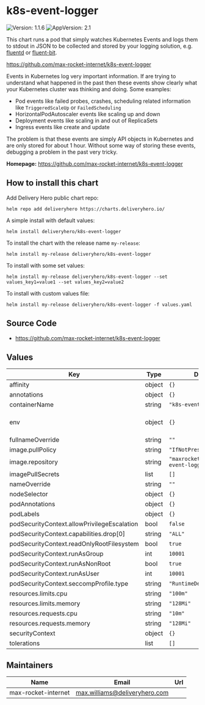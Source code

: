 # k8s-event-logger

![Version: 1.1.6](https://img.shields.io/badge/Version-1.1.6-informational?style=flat-square) ![AppVersion: 2.1](https://img.shields.io/badge/AppVersion-2.1-informational?style=flat-square)

This chart runs a pod that simply watches Kubernetes Events and logs them to stdout in JSON to be collected and stored by your logging solution, e.g. [fluentd](https://github.com/helm/charts/tree/master/stable/fluentd) or [fluent-bit](https://github.com/helm/charts/tree/master/stable/fluent-bit).

https://github.com/max-rocket-internet/k8s-event-logger

Events in Kubernetes log very important information. If are trying to understand what happened in the past then these events show clearly what your Kubernetes cluster was thinking and doing. Some examples:

- Pod events like failed probes, crashes, scheduling related information like `TriggeredScaleUp` or `FailedScheduling`
- HorizontalPodAutoscaler events like scaling up and down
- Deployment events like scaling in and out of ReplicaSets
- Ingress events like create and update

The problem is that these events are simply API objects in Kubernetes and are only stored for about 1 hour. Without some way of storing these events, debugging a problem in the past very tricky.

**Homepage:** <https://github.com/max-rocket-internet/k8s-event-logger>

## How to install this chart

Add Delivery Hero public chart repo:

```console
helm repo add deliveryhero https://charts.deliveryhero.io/
```

A simple install with default values:

```console
helm install deliveryhero/k8s-event-logger
```

To install the chart with the release name `my-release`:

```console
helm install my-release deliveryhero/k8s-event-logger
```

To install with some set values:

```console
helm install my-release deliveryhero/k8s-event-logger --set values_key1=value1 --set values_key2=value2
```

To install with custom values file:

```console
helm install my-release deliveryhero/k8s-event-logger -f values.yaml
```

## Source Code

* <https://github.com/max-rocket-internet/k8s-event-logger>

## Values

| Key | Type | Default | Description |
|-----|------|---------|-------------|
| affinity | object | `{}` |  |
| annotations | object | `{}` |  |
| containerName | string | `"k8s-event-logger"` |  |
| env | object | `{}` | A map of environment variables |
| fullnameOverride | string | `""` |  |
| image.pullPolicy | string | `"IfNotPresent"` |  |
| image.repository | string | `"maxrocketinternet/k8s-event-logger"` |  |
| imagePullSecrets | list | `[]` |  |
| nameOverride | string | `""` |  |
| nodeSelector | object | `{}` |  |
| podAnnotations | object | `{}` |  |
| podLabels | object | `{}` |  |
| podSecurityContext.allowPrivilegeEscalation | bool | `false` |  |
| podSecurityContext.capabilities.drop[0] | string | `"ALL"` |  |
| podSecurityContext.readOnlyRootFilesystem | bool | `true` |  |
| podSecurityContext.runAsGroup | int | `10001` |  |
| podSecurityContext.runAsNonRoot | bool | `true` |  |
| podSecurityContext.runAsUser | int | `10001` |  |
| podSecurityContext.seccompProfile.type | string | `"RuntimeDefault"` |  |
| resources.limits.cpu | string | `"100m"` |  |
| resources.limits.memory | string | `"128Mi"` |  |
| resources.requests.cpu | string | `"10m"` |  |
| resources.requests.memory | string | `"128Mi"` |  |
| securityContext | object | `{}` |  |
| tolerations | list | `[]` |  |

## Maintainers

| Name | Email | Url |
| ---- | ------ | --- |
| max-rocket-internet | <max.williams@deliveryhero.com> |  |

